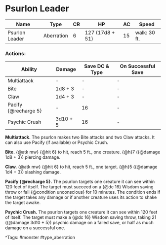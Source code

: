 # Psurlon Leader

| Name | Type | CR | HP | AC | Speed |
|------|------|----|----|----|-------|
| Psurlon Leader | Aberration | 6 | 127 (17d8 + 51) | 15 | walk: 30 ft. |

### Actions:

| Ability | Damage | Save DC & Type | On Successful Save |
|---------|--------|----------------|--------------------|
| Multiattack | - | - | - |
| Bite | 1d8 + 3 | - | - |
| Claw | 1d4 + 3 | - | - |
| Pacify {@recharge 5} | - | 16 | - |
| Psychic Crush | 3d10 + 5 | 16 | - |


**Multiattack.** The psurlon makes two Bite attacks and two Claw attacks. It can also use Pacify (if available) or Psychic Crush.

**Bite.** {@atk mw} {@hit 6} to hit, reach 5 ft., one creature. {@h}7 ({@damage 1d8 + 3}) piercing damage.

**Claw.** {@atk mw} {@hit 6} to hit, reach 5 ft., one target. {@h}5 ({@damage 1d4 + 3}) slashing damage.

**Pacify {@recharge 5}.** The psurlon targets one creature it can see within 120 feet of itself. The target must succeed on a {@dc 16} Wisdom saving throw or fall {@condition unconscious} for 10 minutes. The condition ends if the target takes any damage or if another creature uses its action to shake the target awake.

**Psychic Crush.** The psurlon targets one creature it can see within 120 feet of itself. The target must make a {@dc 16} Wisdom saving throw, taking 21 ({@damage 3d10 + 5}) psychic damage on a failed save, or half as much damage on a successful one.

^Tags: #monster #type_aberration
